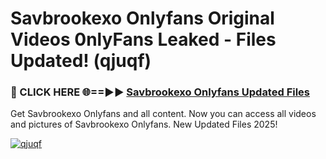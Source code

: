 # Savbrookexo Onlyfans Original Videos 0nlyFans Leaked - Files Updated! (qjuqf)

<h3>🔴 CLICK HERE 🌐==►► <a href="https://tinyurl.com/ehrbuxhb" rel="nofollow">Savbrookexo Onlyfans Updated Files</a></h3>

Get Savbrookexo Onlyfans and all content. Now you can access all videos and pictures of Savbrookexo Onlyfans. New Updated Files 2025!

[![qjuqf](https://i.imgur.com/lVYEuWS.gif)](https://tinyurl.com/ehrbuxhb)
